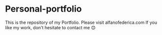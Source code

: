 # Personal-portfolio

This is the repository of my Portfolio. Please visit alfanofederica.com
If you like my work, don't hesitate to contact me 😊

